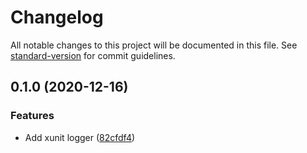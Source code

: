 # Changelog

All notable changes to this project will be documented in this file. See [standard-version](https://github.com/conventional-changelog/standard-version) for commit guidelines.

## 0.1.0 (2020-12-16)


### Features

* Add xunit logger ([82cfdf4](http://nas/matt/Janda.Xunit/commit/82cfdf4000c0ba6c56a46fe5259c4d39596ec726))
